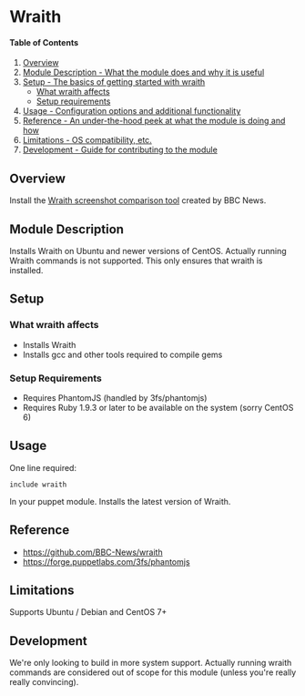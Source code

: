 # Wraith

#### Table of Contents

1. [Overview](#overview)
2. [Module Description - What the module does and why it is useful](#module-description)
3. [Setup - The basics of getting started with wraith](#setup)
    * [What wraith affects](#what-wraith-affects)
    * [Setup requirements](#setup-requirements)
4. [Usage - Configuration options and additional functionality](#usage)
5. [Reference - An under-the-hood peek at what the module is doing and how](#reference)
5. [Limitations - OS compatibility, etc.](#limitations)
6. [Development - Guide for contributing to the module](#development)

## Overview

Install the [Wraith screenshot comparison tool](https://github.com/BBC-News/wraith) created by BBC News.

## Module Description

Installs Wraith on Ubuntu and newer versions of CentOS. Actually running Wraith commands is not supported. This only ensures that wraith is installed.

## Setup

### What wraith affects

* Installs Wraith
* Installs gcc and other tools required to compile gems

### Setup Requirements

* Requires PhantomJS (handled by 3fs/phantomjs)
* Requires Ruby 1.9.3 or later to be available on the system (sorry CentOS 6)

## Usage

One line required:

````puppet
include wraith
````

In your puppet module. Installs the latest version of Wraith.

## Reference

* https://github.com/BBC-News/wraith
* https://forge.puppetlabs.com/3fs/phantomjs

## Limitations

Supports Ubuntu / Debian and CentOS 7+

## Development

We're only looking to build in more system support. Actually running wraith commands are considered out of scope for this module (unless you're really really convincing).
